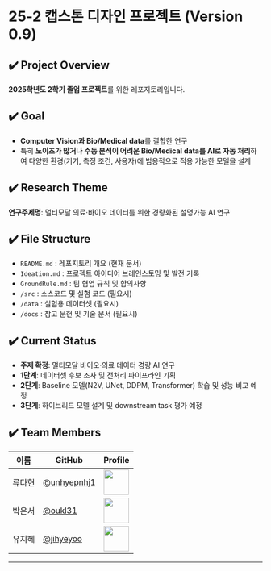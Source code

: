 # 25-2 캡스톤 디자인 프로젝트 (Version 0.9)

## ✔️ Project Overview
**2025학년도 2학기 졸업 프로젝트**를 위한 레포지토리입니다.


## ✔️ Goal
- **Computer Vision과 Bio/Medical data**를 결합한 연구
- 특히 **노이즈가 많거나 수동 분석이 어려운 Bio/Medical data를 AI로 자동 처리**하여 다양한 환경(기기, 측정 조건, 사용자)에 범용적으로 적용 가능한 모델을 설계


## ✔️ Research Theme
**연구주제명**: 멀티모달 의료·바이오 데이터를 위한 경량화된 설명가능 AI 연구  


## ✔️ File Structure
- `README.md` : 레포지토리 개요 (현재 문서)  
- `Ideation.md` : 프로젝트 아이디어 브레인스토밍 및 발전 기록  
- `GroundRule.md` : 팀 협업 규칙 및 합의사항  
- `/src` : 소스코드 및 실험 코드  (필요시)
- `/data` : 실험용 데이터셋  (필요시)
- `/docs` : 참고 문헌 및 기술 문서  (필요시)


## ✔️ Current Status
- **주제 확정**: 멀티모달 바이오·의료 데이터 경량 AI 연구  
- **1단계**: 데이터셋 후보 조사 및 전처리 파이프라인 기획  
- **2단계**: Baseline 모델(N2V, UNet, DDPM, Transformer) 학습 및 성능 비교 예정  
- **3단계**: 하이브리드 모델 설계 및 downstream task 평가 예정 


## ✔️ Team Members

| 이름   | GitHub | Profile |
|--------|--------|---------|
| 류다현 | [@unhyepnhj1](https://github.com/unhyepnhj) | <img src="https://avatars.githubusercontent.com/github-id1" width="50" height="50"> |
| 박은서 | [@oukl31](https://github.com/oukl31) | <img src="https://avatars.githubusercontent.com/github-id2" width="50" height="50"> |
| 유지혜 | [@jihyeyoo](https://github.com/jihyeyoo)   | <img src="https://avatars.githubusercontent.com/jihyeyoo" width="50" height="50"> |

---


